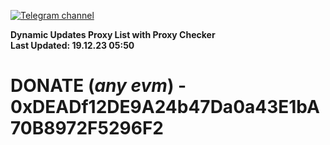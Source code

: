 [![Telegram channel](https://img.shields.io/endpoint?url=https://runkit.io/damiankrawczyk/telegram-badge/branches/master?url=https://t.me/n4z4v0d)](https://t.me/n4z4v0d) 

**Dynamic Updates Proxy List with Proxy Checker**  
**Last Updated: 19.12.23 05:50**

# DONATE (_any evm_) - 0xDEADf12DE9A24b47Da0a43E1bA70B8972F5296F2
